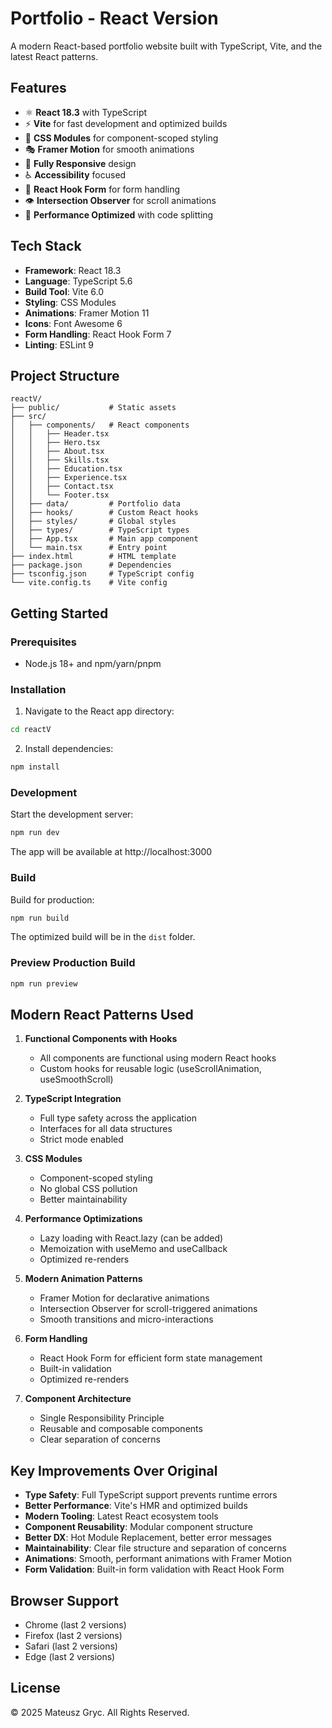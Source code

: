 # Portfolio - React Version

A modern React-based portfolio website built with TypeScript, Vite, and the latest React patterns.

## Features

- ⚛️ **React 18.3** with TypeScript
- ⚡ **Vite** for fast development and optimized builds
- 🎨 **CSS Modules** for component-scoped styling
- 🎭 **Framer Motion** for smooth animations
- 📱 **Fully Responsive** design
- ♿ **Accessibility** focused
- 🎯 **React Hook Form** for form handling
- 👁️ **Intersection Observer** for scroll animations
- 🚀 **Performance Optimized** with code splitting

## Tech Stack

- **Framework**: React 18.3
- **Language**: TypeScript 5.6
- **Build Tool**: Vite 6.0
- **Styling**: CSS Modules
- **Animations**: Framer Motion 11
- **Icons**: Font Awesome 6
- **Form Handling**: React Hook Form 7
- **Linting**: ESLint 9

## Project Structure

```
reactV/
├── public/           # Static assets
├── src/
│   ├── components/   # React components
│   │   ├── Header.tsx
│   │   ├── Hero.tsx
│   │   ├── About.tsx
│   │   ├── Skills.tsx
│   │   ├── Education.tsx
│   │   ├── Experience.tsx
│   │   ├── Contact.tsx
│   │   └── Footer.tsx
│   ├── data/         # Portfolio data
│   ├── hooks/        # Custom React hooks
│   ├── styles/       # Global styles
│   ├── types/        # TypeScript types
│   ├── App.tsx       # Main app component
│   └── main.tsx      # Entry point
├── index.html        # HTML template
├── package.json      # Dependencies
├── tsconfig.json     # TypeScript config
└── vite.config.ts    # Vite config
```

## Getting Started

### Prerequisites

- Node.js 18+ and npm/yarn/pnpm

### Installation

1. Navigate to the React app directory:
```bash
cd reactV
```

2. Install dependencies:
```bash
npm install
```

### Development

Start the development server:
```bash
npm run dev
```

The app will be available at http://localhost:3000

### Build

Build for production:
```bash
npm run build
```

The optimized build will be in the `dist` folder.

### Preview Production Build

```bash
npm run preview
```

## Modern React Patterns Used

1. **Functional Components with Hooks**
   - All components are functional using modern React hooks
   - Custom hooks for reusable logic (useScrollAnimation, useSmoothScroll)

2. **TypeScript Integration**
   - Full type safety across the application
   - Interfaces for all data structures
   - Strict mode enabled

3. **CSS Modules**
   - Component-scoped styling
   - No global CSS pollution
   - Better maintainability

4. **Performance Optimizations**
   - Lazy loading with React.lazy (can be added)
   - Memoization with useMemo and useCallback
   - Optimized re-renders

5. **Modern Animation Patterns**
   - Framer Motion for declarative animations
   - Intersection Observer for scroll-triggered animations
   - Smooth transitions and micro-interactions

6. **Form Handling**
   - React Hook Form for efficient form state management
   - Built-in validation
   - Optimized re-renders

7. **Component Architecture**
   - Single Responsibility Principle
   - Reusable and composable components
   - Clear separation of concerns

## Key Improvements Over Original

- **Type Safety**: Full TypeScript support prevents runtime errors
- **Better Performance**: Vite's HMR and optimized builds
- **Modern Tooling**: Latest React ecosystem tools
- **Component Reusability**: Modular component structure
- **Better DX**: Hot Module Replacement, better error messages
- **Maintainability**: Clear file structure and separation of concerns
- **Animations**: Smooth, performant animations with Framer Motion
- **Form Validation**: Built-in form validation with React Hook Form

## Browser Support

- Chrome (last 2 versions)
- Firefox (last 2 versions)
- Safari (last 2 versions)
- Edge (last 2 versions)

## License

© 2025 Mateusz Gryc. All Rights Reserved.

